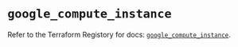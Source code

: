 # `google_compute_instance`

Refer to the Terraform Registory for docs: [`google_compute_instance`](https://registry.terraform.io/providers/hashicorp/google-beta/4.65.0/docs/resources/google_compute_instance).
